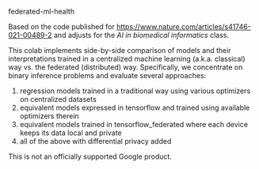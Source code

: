 federated-ml-health

Based on the code published for https://www.nature.com/articles/s41746-021-00489-2 and adjusts for the *AI in biomedical informatics* class.

This colab implements side-by-side comparison of models and their interpretations trained in a centralized machine learning (a.k.a. classical) way vs. the federated (distributed) way. Specifically, we concentrate on binary inference problems and evaluate several approaches: 

1.   regression models trained in a traditional way using various optimizers on centralized datasets
2.   equivalent models expressed in tensorflow and trained using available optimizers therein
3.   equivalent models trained in tensorflow_federated where each device keeps its data local and private
4.   all of the above with differential privacy added

This is not an officially supported Google product.
